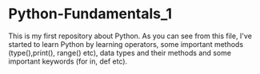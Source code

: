 # Python-Fundamentals_1
This is my first repository about Python. As you can see from this file, I've started to learn Python by learning operators, some important methods (type(),print(), range() etc), data types and their methods and some important keywords (for in, def etc). 
